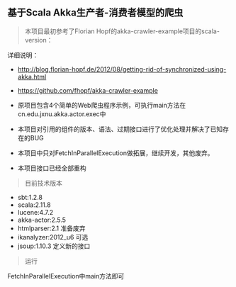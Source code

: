 ## 基于Scala Akka生产者-消费者模型的爬虫
  

> 本项目最初参考了Florian Hopf的akka-crawler-example项目的scala-version：

详细说明：

* http://blog.florian-hopf.de/2012/08/getting-rid-of-synchronized-using-akka.html
* https://github.com/fhopf/akka-crawler-example
* 原项目包含4个简单的Web爬虫程序示例，可执行main方法在cn.edu.jxnu.akka.actor.exec中
        
* 本项目对引用的组件的版本、语法、过期接口进行了优化处理并解决了已知存在的BUG
* 本项目中只对FetchInParallelExecution做拓展，继续开发，其他废弃。
* 本项目接口已经全部重构

> 目前技术版本

* sbt:1.2.8
* scala:2.11.8
* lucene:4.7.2
* akka-actor:2.5.5
* htmlparser:2.1 准备废弃
* ikanalyzer:2012_u6 可选
* jsoup:1.10.3 定义新的接口

> 运行

FetchInParallelExecution中main方法即可




